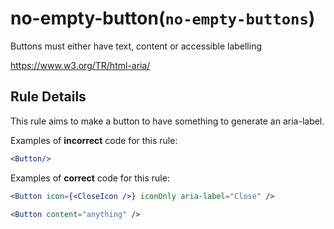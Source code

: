 # no-empty-button(`no-empty-buttons`)

Buttons must either have text, content or accessible labelling

<https://www.w3.org/TR/html-aria/>

## Rule Details

This rule aims to make a button to have something to generate an aria-label.

Examples of **incorrect** code for this rule:

```jsx
<Button/> 
```

Examples of **correct** code for this rule:

```jsx
<Button icon={<CloseIcon />} iconOnly aria-label="Close" />
```

```jsx
<Button content="anything" />
```
